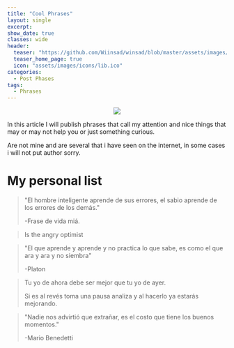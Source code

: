 ```yaml
---
title: "Cool Phrases"
layout: single
excerpt:
show_date: true
classes: wide
header:
  teaser: "https://github.com/Wiinsad/winsad/blob/master/assets/images/teasers/Phrase2.png?raw=true"
  teaser_home_page: true
  icon: "assets/images/icons/lib.ico"
categories:
  - Post Phases
tags:
  - Phrases
---
```


<p align="center">
<img src="https://raw.githubusercontent.com/Wiinsad/winsad/master/assets/images/teasers/Phrase2.png">
</p>


In this article I will publish phrases that call my attention and nice things that may or may not help you or just something curious.

Are not mine and are several that i have seen on the internet, in some cases i will not put author sorry.

# My personal list

>"El hombre inteligente aprende de sus errores, el sabio aprende de los errores de los demás."
>
>-Frase de vida miá.


>
>Is the angry optimist
>


>"El que aprende y aprende y no practica lo que sabe, es como el que ara y ara y no siembra"
>
>-Platon

>Tu yo de ahora debe ser mejor que tu yo de ayer.
>
>Si es al revés toma una pausa analiza y al hacerlo ya estarás mejorando.
>

>"Nadie nos advirtió que extrañar, es el costo que tiene los buenos momentos."
>
>-Mario Benedetti
